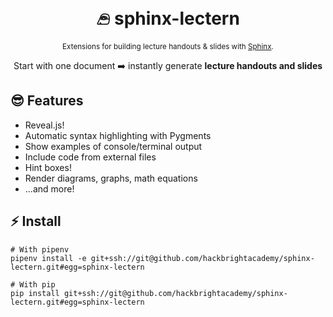 <h1 align="center">
  𓂉 sphinx-lectern<br>
</h1>
<p align="center"><sub>Extensions for building lecture handouts & slides with <a href="https://www.sphinx-doc.org/en/master">Sphinx</a>.</sub></p>

<p align="center">
  Start with one document ➡️ instantly generate <b>lecture handouts and slides</b>
</p>

## 😎 Features

- Reveal.js!
- Automatic syntax highlighting with Pygments
- Show examples of console/terminal output
- Include code from external files
- Hint boxes!
- Render diagrams, graphs, math equations
- ...and more!

## ⚡️ Install

```shell
# With pipenv
pipenv install -e git+ssh://git@github.com/hackbrightacademy/sphinx-lectern.git#egg=sphinx-lectern

# With pip
pip install git+ssh://git@github.com/hackbrightacademy/sphinx-lectern.git#egg=sphinx-lectern
```
